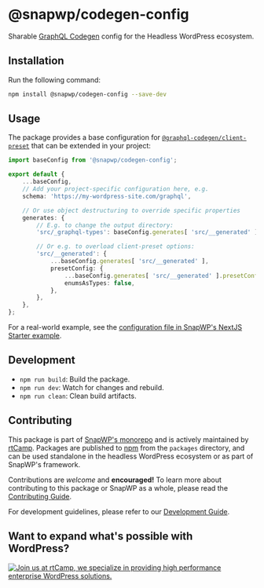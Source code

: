 # @snapwp/codegen-config

Sharable [GraphQL Codegen](https://the-guild.dev/graphql/codegen) config for the Headless WordPress ecosystem.

## Installation

Run the following command:

```bash
npm install @snapwp/codegen-config --save-dev
```

## Usage

The package provides a base configuration for [`@graphql-codegen/client-preset`](https://the-guild.dev/graphql/codegen/plugins/presets/preset-client) that can be extended in your project:

```typescript
import baseConfig from '@snapwp/codegen-config';

export default {
	...baseConfig,
	// Add your project-specific configuration here, e.g.
	schema: 'https://my-wordpress-site.com/graphql',

	// Or use object destructuring to override specific properties
	generates: {
		// E.g. to change the output directory:
		'src/_graphql-types': baseConfig.generates[ 'src/__generated' ],

		// Or e.g. to overload client-preset options:
		'src/__generated': {
			...baseConfig.generates[ 'src/__generated' ],
			presetConfig: {
				...baseConfig.generates[ 'src/__generated' ].presetConfig,
				enumsAsTypes: false,
			},
		},
	},
};
```

For a real-world example, see the [configuration file in SnapWP's NextJS Starter example](https://github.com/rtCamp/snapwp/blob/develop/examples/nextjs/starter/codegen.ts).

## Development

-   `npm run build`: Build the package.
-   `npm run dev`: Watch for changes and rebuild.
-   `npm run clean`: Clean build artifacts.

## Contributing

This package is part of [SnapWP's monorepo](https://github.com/rtCamp/snapwp) and is actively maintained by [rtCamp](https://rtcamp.com/). Packages are published to [npm](https://www.npmjs.com/) from the `packages` directory, and can be used standalone in the headless WordPress ecosystem or as part of SnapWP's framework.

Contributions are _welcome_ and **encouraged!** To learn more about contributing to this package or SnapWP as a whole, please read the [Contributing Guide](../../../.github/CONTRIBUTING.md).

For development guidelines, please refer to our [Development Guide](../../DEVELOPMENT.md).

## Want to expand what's possible with WordPress?

<a href="https://rtcamp.com/"><img src="https://rtcamp.com/wp-content/uploads/sites/2/2019/04/github-banner@2x.png" alt="Join us at rtCamp, we specialize in providing high performance enterprise WordPress solutions."></a>
